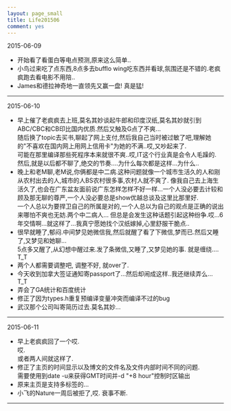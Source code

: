 ```yaml
---
layout: page_small
title: Life201506
comment: yes
---
```



2015-06-09

- 开始看了看蛋白等电点预测,原来这么简单..
- 小鸟过来吃了点东西,8点多去bufflo wing吃东西并看球,氛围还是不错的.老疯疯跑去看电影不用陪..
- James和德拉神奇地一直领先又赢一盘! 真是猛!

---
2015-06-10

- 早上催了老疯疯去上班,莫名其妙谈起牛郎和印度汉纸,莫名其妙就引到ABC/CBC和CB印比国内优质.然后又触及G点了不爽...    
随后换了topic去买书,聊起了网上支付,然后我自己当时被过敏了吧,理解她的"不喜欢在国内网上用网上信用卡"为她的不满..哎,又吵起来了.   
可能在那里编译那些死程序本来就很不爽..哎,IT这个行业真是会令人毛躁的.  
然后,就是以后都不聊了,绝交的节奏....为什么每次都是这样...为什么..
- 晚上和老M聊,老M说,你俩都是中二病.这种问题就像一个城市生活久的人和刚从农村出去的人,城市的人BS农村很多事,农村人就不爽了. 
像我自己去上海生活久了,也会在广东盆友面前说广东怎样怎样不好一样...一个人没必要去计较和顾及那无聊的尊严,一个人没必要总是show优越总谈及这里比那里好.  
一个人总以为要捍卫自己的所属是对的,一个人总以为自己的观点是正确的说出来哪怕不爽也无妨.两个中二病人...
但总是会发生这种话题引起这种纷争.哎...6年交情啊...就这样了...我真宁愿她找个汉纸嫁掉,心里舒服干脆点..  
- 很早就睡了,郁闷.中间梦见她微信我,然后就醒了看了下微信,梦而已.然后又睡了,又梦见和她聊...   
5点多又醒了,从幻想中醒过来.发了条微信,又睡了,又梦见她的事. 就是缠绕.... T_T
- 两个人都需要调整吧, 调整不好, 就over了.
- 今天收到加拿大签证通知寄passport了...然后却闹成这样..我还继续弄么... T_T
- 弄会了GA统计和百度统计
- 修正了因为types.h重复预编译变量冲突而编译不过的bug
- 武汉那个公司叫寄简历过去.莫名其妙...

---
2015-06-11

- 早上老疯疯回了一个哎.  
哎.  
或者两人间就这样了.  
- 修正了主页的时间显示以及博文的文件名及文件内部时间不同的问题.  
需要使用到date -u来获得GMT时间并-d "+8 hour"控制时区输出
- 原来主页是支持多标签的...
- 小飞的Nature一周后被拒了,哎. 衰事不断.

---
